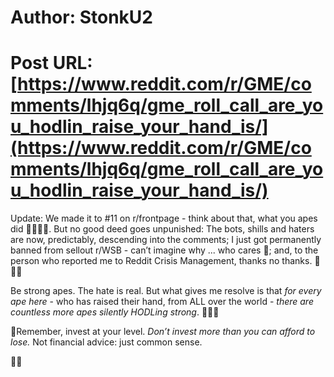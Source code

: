 # Author: StonkU2
# Post URL: [https://www.reddit.com/r/GME/comments/lhjq6q/gme_roll_call_are_you_hodlin_raise_your_hand_is/](https://www.reddit.com/r/GME/comments/lhjq6q/gme_roll_call_are_you_hodlin_raise_your_hand_is/)


Update: We made it to #11 on r/frontpage - think about that, what you apes did 👀🤔💎✊. But no good deed goes unpunished: The bots, shills and haters are now, predictably, descending into the comments; I just got permanently banned from sellout r/WSB - can’t imagine why ... who cares 🤷; and, to the person who reported me to Reddit Crisis Management, thanks no thanks. 🤜🤛🤣 

Be strong apes. The hate is real. But what gives me resolve is that *for every ape here* - who has raised their hand, from ALL over the world - *there are countless more apes silently HODLing strong*. 🦍💎✊

🚨Remember, invest at your level. *Don’t invest more than you can afford to lose.* Not financial advice: just common sense.  

💎✊